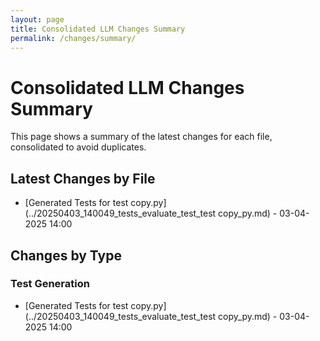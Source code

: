 ```yaml
---
layout: page
title: Consolidated LLM Changes Summary
permalink: /changes/summary/
---
```


# Consolidated LLM Changes Summary

This page shows a summary of the latest changes for each file, consolidated to avoid duplicates.

## Latest Changes by File

- [Generated Tests for test copy.py](../20250403_140049_tests_evaluate_test_test copy_py.md) - 03-04-2025 14:00

## Changes by Type

### Test Generation

- [Generated Tests for test copy.py](../20250403_140049_tests_evaluate_test_test copy_py.md) - 03-04-2025 14:00

